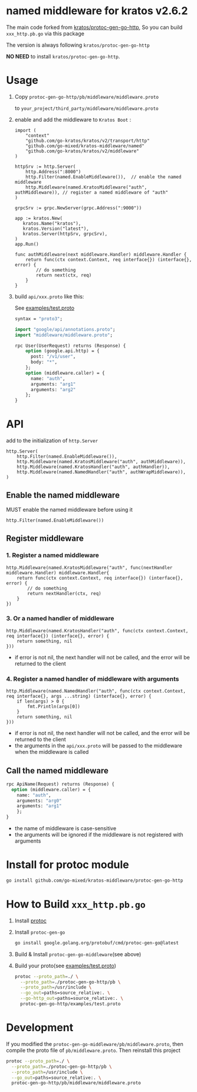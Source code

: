 # named middleware for kratos v2.6.2

The main code forked from [kratos/protoc-gen-go-http](https://github.com/go-kratos/kratos/tree/main/cmd/protoc-gen-go-http), 
So you can build `xxx_http.pb.go` via this package

The version is always following `kratos/protoc-gen-go-http`

**NO NEED** to install `kratos/protoc-gen-go-http`.

# Usage

1. Copy `protoc-gen-go-http/pb/middleware/middleware.proto` 

   to `your_project/third_party/middleware/middleware.proto`

2. enable and add the middleware to `Kratos Boot` :

   ```golang 
   import (
       "context"
       "github.com/go-kratos/kratos/v2/transport/http"
       "github.com/go-mixed/kratos-middleware/named"
       "github.com/go-kratos/kratos/v2/middleware"
   )
   
   httpSrv := http.Server(
       http.Address(":8000")
       http.Filter(named.EnableMiddleware()),  // enable the named middleware
       http.Middleware(named.KratosMiddleware("auth", authMiddleware)), // register a named middleware of "auth"
   )
   
   grpcSrv := grpc.NewServer(grpc.Address(":9000"))
   
   app := kratos.New(
      kratos.Name("kratos"),
      kratos.Version("latest"),
      kratos.Server(httpSrv, grpcSrv),
   )
   app.Run()
   
   func authMiddleware(next middleware.Handler) middleware.Handler {
       return func(ctx context.Context, req interface{}) (interface{}, error) {
           // do something
           return next(ctx, req)
       }
   }
   
   ```

3. build `api/xxx.proto` like this:

   See [examples/test.proto](protoc-gen-go-http/examples/test.proto)

   ```proto
   syntax = "proto3";
   
   import "google/api/annotations.proto";
   import "middleware/middleware.proto";
   
   rpc User(UserRequest) returns (Response) {
       option (google.api.http) = {
         post: "/v1/user",
         body: "*",
       };
       option (middleware.caller) = {
         name: "auth",
         arguments: "arg1"
         arguments: "arg2"
       };
   }
   ```

# API

add to the initialization of `http.Server`

   ```golang
   http.Server(
	   http.Filter(named.EnableMiddleware()),
       http.Middleware(named.KratosMiddleware("auth", authMiddleware)),
       http.Middleware(named.KratosHandler("auth", authHandler)),
       http.Middleware(named.NamedHandler("auth", authWrapMiddleware)),
   )
   ```

## Enable the named middleware
MUST enable the named middleware before using it

   ```golang
   http.Filter(named.EnableMiddleware())
   ```
## Register middleware

### 1. Register a named middleware

   ```golang
   http.Middleware(named.KratosMiddleware("auth", func(nextHandler middleware.Handler) middleware.Handler{
       return func(ctx context.Context, req interface{}) (interface{}, error) {
           // do something
           return nextHandler(ctx, req)
       }
   })
   ```

### 3. Or a named handler of middleware

   ```golang
   http.Middleware(named.KratosHandler("auth", func(ctx context.Context, req interface{}) (interface{}, error) {
       return something, nil
   }))
   
   ```
- if error is not nil, the next handler will not be called, and the error will be returned to the client

### 4. Register a named handler of middleware with arguments

   ```golang
   http.Middleware(named.NamedHandler("auth", func(ctx context.Context, req interface{}, args ...string) (interface{}, error) {
	   if len(args) > 0 {
           fmt.Println(args[0]) 
       }
       return something, nil
   }))
   ```
- if error is not nil, the next handler will not be called, and the error will be returned to the client
- the arguments in the `api/xxx.proto` will be passed to the middleware when the middleware is called 

## Call the named middleware

```protobuf
rpc ApiName(Request) returns (Response) {
  option (middleware.caller) = {
    name: "auth",
    arguments: "arg0"
    arguments: "arg1"
    };
}
```
- the name of middleware is case-sensitive
- the arguments will be ignored if the middleware is not registered with arguments

# Install for protoc module

```bash
go install github.com/go-mixed/kratos-middleware/protoc-gen-go-http
```

# How to Build `xxx_http.pb.go`

1. Install [protoc](https://github.com/protocolbuffers/protobuf#protocol-compiler-installation)
2. Install `protoc-gen-go`
    ```bash
    go install google.golang.org/protobuf/cmd/protoc-gen-go@latest
    ```
3. Build & Install `protoc-gen-go-middleware`(see above)

4. Build your proto(see [examples/test.proto](protoc-gen-go-http/examples/test.proto))

    ```bash
    protoc --proto_path=./ \
      --proto_path=./protoc-gen-go-http/pb \
      --proto_path=/usr/include \
      --go_out=paths=source_relative:. \
      --go-http_out=paths=source_relative:. \
      protoc-gen-go-http/examples/test.proto
    ```

# Development

If you modified the `protoc-gen-go-middleware/pb/middleware.proto`, then compile the proto file of `pb/middleware.proto`. Then reinstall this project

```bash
protoc --proto_path=./ \
  --proto_path=./protoc-gen-go-http/pb \
  --proto_path=/usr/include \
  --go_out=paths=source_relative:. \
  protoc-gen-go-http/pb/middleware/middleware.proto
```